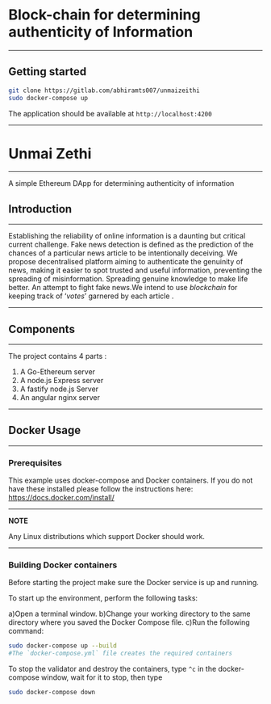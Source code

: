 # Block-chain for determining authenticity of Information

---

## Getting started

```bash
git clone https://gitlab.com/abhiramts007/unmaizeithi
sudo docker-compose up
```

The application should be available at `http://localhost:4200`

---

# Unmai Zethi

---

A simple Ethereum DApp for determining authenticity of information

## Introduction

---

Establishing the reliability of online information is a daunting but critical current challenge. Fake news detection is defined as the prediction of the chances of a particular news article to be intentionally deceiving.  We propose decentralised platform aiming to authenticate the genuinity of news, making it easier to spot  trusted and useful information, preventing the spreading of misinformation. Spreading genuine knowledge to make life better. An attempt to fight fake news.We intend to use *blockchain* for keeping track of ‘*votes*’ garnered by each article .

---

## Components

---

The project contains 4 parts :

1. A Go-Ethereum server 
2. A node.js  Express server
3. A fastify  node.js Server
4. An angular nginx server

---

## Docker Usage

---

### Prerequisites

This example uses docker-compose and Docker containers. If you do not have these installed please follow the instructions here: <https://docs.docker.com/install/>

---

**NOTE**

Any Linux distributions which support Docker should work.

---

### Building Docker containers

Before starting the project make sure the Docker service is up and running.

To start up the environment, perform the following tasks:

a)Open a terminal window. b)Change your working directory to the same directory where you saved the Docker Compose file. c)Run the following command:

```bash
sudo docker-compose up --build
#The `docker-compose.yml` file creates the required containers
```

To stop the validator and destroy the containers, type `^c` in the docker-compose window, wait for it to stop, then type

```bash
sudo docker-compose down
```

